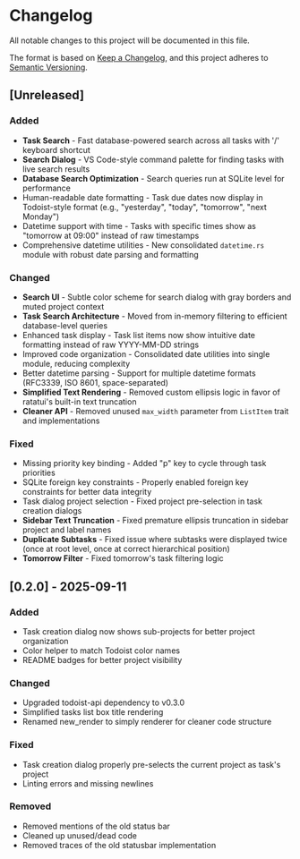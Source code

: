 # Changelog

All notable changes to this project will be documented in this file.

The format is based on [Keep a Changelog](https://keepachangelog.com/en/1.0.0/),
and this project adheres to [Semantic Versioning](https://semver.org/spec/v2.0.0.html).

## [Unreleased]

### Added
- **Task Search** - Fast database-powered search across all tasks with '/' keyboard shortcut
- **Search Dialog** - VS Code-style command palette for finding tasks with live search results
- **Database Search Optimization** - Search queries run at SQLite level for performance
- Human-readable date formatting - Task due dates now display in Todoist-style format (e.g., "yesterday", "today", "tomorrow", "next Monday")
- Datetime support with time - Tasks with specific times show as "tomorrow at 09:00" instead of raw timestamps
- Comprehensive datetime utilities - New consolidated `datetime.rs` module with robust date parsing and formatting

### Changed
- **Search UI** - Subtle color scheme for search dialog with gray borders and muted project context
- **Task Search Architecture** - Moved from in-memory filtering to efficient database-level queries
- Enhanced task display - Task list items now show intuitive date formatting instead of raw YYYY-MM-DD strings
- Improved code organization - Consolidated date utilities into single module, reducing complexity
- Better datetime parsing - Support for multiple datetime formats (RFC3339, ISO 8601, space-separated)
- **Simplified Text Rendering** - Removed custom ellipsis logic in favor of ratatui's built-in text truncation
- **Cleaner API** - Removed unused `max_width` parameter from `ListItem` trait and implementations

### Fixed
- Missing priority key binding - Added "p" key to cycle through task priorities
- SQLite foreign key constraints - Properly enabled foreign key constraints for better data integrity
- Task dialog project selection - Fixed project pre-selection in task creation dialogs
- **Sidebar Text Truncation** - Fixed premature ellipsis truncation in sidebar project and label names
- **Duplicate Subtasks** - Fixed issue where subtasks were displayed twice (once at root level, once at correct hierarchical position)
- **Tomorrow Filter** - Fixed tomorrow's task filtering logic

## [0.2.0] - 2025-09-11

### Added
- Task creation dialog now shows sub-projects for better project organization
- Color helper to match Todoist color names
- README badges for better project visibility

### Changed
- Upgraded todoist-api dependency to v0.3.0
- Simplified tasks list box title rendering
- Renamed new_render to simply renderer for cleaner code structure

### Fixed
- Task creation dialog properly pre-selects the current project as task's project
- Linting errors and missing newlines

### Removed
- Removed mentions of the old status bar
- Cleaned up unused/dead code
- Removed traces of the old statusbar implementation